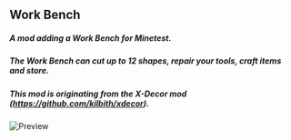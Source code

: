 ## Work Bench ##

##### A mod adding a Work Bench for Minetest. #####
##### The Work Bench can cut up to 12 shapes, repair your tools, craft items and store. #####

##### This mod is originating from the X-Decor mod (https://github.com/kilbith/xdecor). #####

![Preview](http://i.imgur.com/M05BqjT.png)

